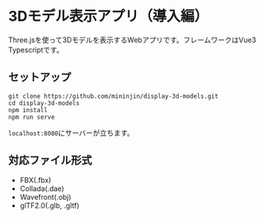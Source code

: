 # 3Dモデル表示アプリ（導入編）
Three.jsを使って3Dモデルを表示するWebアプリです。フレームワークはVue3 Typescriptです。

## セットアップ
```
git clone https://github.com/mininjin/display-3d-models.git
cd display-3d-models
npm install
npm run serve
```

`localhost:8080`にサーバーが立ちます。

## 対応ファイル形式

- FBX(.fbx)
- Collada(.dae)
- Wavefront(.obj)
- glTF2.0(.glb, .gltf)